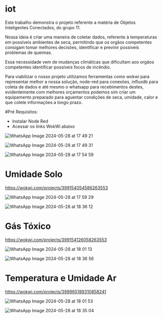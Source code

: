 # iot

Este trabalho demonstra o projeto referente a matéria de Objetos Inteligentes Conectados, do grupo 11.

Nossa ideia é criar uma maneira de coletar dados, referente à temperaturas em possíveis ambientes de seca, permitindo que os orgãos competentes consigam tomar melhores decisões, identificar e previnir possíveis problemas de queimas.

Essa necessidade vem de mudanças climáticas que dificultam aos orgãos competentes identificar possíveis focos de incêndio.

Para viabilizar o nosso projeto utilizamos ferramentas como wokwi para representar melhor a nossa solução, node-red para conexões, influxdb para coleta de dados e até mesmo o whatsapp para recebimentos destes, evidentemente com melhores orçamentos podemos sim criar um equipamento preparado para aguentar condições de seca, umidade, calor e que colete informações a longo prazo.

#Pré Requisitos:
- Instalar Node Red
- Acessar os links WokWi abaixo

![WhatsApp Image 2024-05-28 at 17 49 21](https://github.com/jeffersoncdantas/iot/assets/111805679/50d09e34-0eae-43c0-a250-c40d414d9663)


![WhatsApp Image 2024-05-28 at 17 49 31](https://github.com/jeffersoncdantas/iot/assets/111805679/292aa553-6fb1-4e78-b4f4-3b77459fe308)


![WhatsApp Image 2024-05-28 at 17 54 59](https://github.com/jeffersoncdantas/iot/assets/111805679/76a2a89f-b9cb-4ab2-9789-e9c1404a6001)

# Umidade Solo

https://wokwi.com/projects/399154054586263553

![WhatsApp Image 2024-05-28 at 17 59 29](https://github.com/jeffersoncdantas/iot/assets/111805679/52628ca6-0d15-4a2a-b3c9-a5accee7ed26)

![WhatsApp Image 2024-05-28 at 18 36 12](https://github.com/jeffersoncdantas/iot/assets/111805679/056abadb-42df-49cc-b169-9e9cfdde8a97)


# Gás Tóxico

https://wokwi.com/projects/399154126058263553

![WhatsApp Image 2024-05-28 at 18 01 13](https://github.com/jeffersoncdantas/iot/assets/111805679/7781d364-3dbd-4a9c-b6e7-2897a14f75ba)

![WhatsApp Image 2024-05-28 at 18 36 56](https://github.com/jeffersoncdantas/iot/assets/111805679/fc2d7652-f10b-4685-bf31-7c573b299d32)


# Temperatura e Umidade Ar

https://wokwi.com/projects/398965189310858241

![WhatsApp Image 2024-05-28 at 18 01 53](https://github.com/jeffersoncdantas/iot/assets/111805679/bedaa896-b1e4-416c-96e3-5a98c3cd2f65)

![WhatsApp Image 2024-05-28 at 18 35 04](https://github.com/jeffersoncdantas/iot/assets/111805679/dd7ddbc0-ecc1-4d51-807d-185b187a8700)


